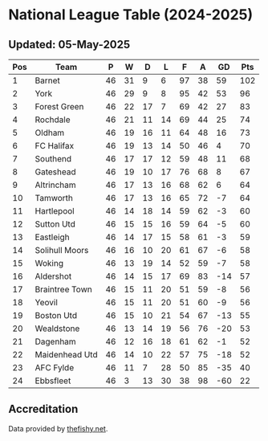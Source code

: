 # National League Table (2024-2025)
## Updated: 05-May-2025

| Pos | Team | P | W | D | L | F | A | GD | Pts |
| --- | --- | --- | --- | --- | --- | --- | --- | --- | --- |
| 1 | Barnet | 46 | 31 | 9 | 6 | 97 | 38 | 59 | 102 |
| 2 | York | 46 | 29 | 9 | 8 | 95 | 42 | 53 | 96 |
| 3 | Forest Green | 46 | 22 | 17 | 7 | 69 | 42 | 27 | 83 |
| 4 | Rochdale | 46 | 21 | 11 | 14 | 69 | 44 | 25 | 74 |
| 5 | Oldham | 46 | 19 | 16 | 11 | 64 | 48 | 16 | 73 |
| 6 | FC Halifax | 46 | 19 | 13 | 14 | 50 | 46 | 4 | 70 |
| 7 | Southend | 46 | 17 | 17 | 12 | 59 | 48 | 11 | 68 |
| 8 | Gateshead | 46 | 19 | 10 | 17 | 76 | 68 | 8 | 67 |
| 9 | Altrincham | 46 | 17 | 13 | 16 | 68 | 62 | 6 | 64 |
| 10 | Tamworth | 46 | 17 | 13 | 16 | 65 | 72 | -7 | 64 |
| 11 | Hartlepool | 46 | 14 | 18 | 14 | 59 | 62 | -3 | 60 |
| 12 | Sutton Utd | 46 | 15 | 15 | 16 | 59 | 64 | -5 | 60 |
| 13 | Eastleigh | 46 | 14 | 17 | 15 | 58 | 61 | -3 | 59 |
| 14 | Solihull Moors | 46 | 16 | 10 | 20 | 61 | 67 | -6 | 58 |
| 15 | Woking | 46 | 13 | 19 | 14 | 52 | 59 | -7 | 58 |
| 16 | Aldershot | 46 | 14 | 15 | 17 | 69 | 83 | -14 | 57 |
| 17 | Braintree Town | 46 | 15 | 11 | 20 | 51 | 59 | -8 | 56 |
| 18 | Yeovil | 46 | 15 | 11 | 20 | 51 | 60 | -9 | 56 |
| 19 | Boston Utd | 46 | 15 | 10 | 21 | 54 | 67 | -13 | 55 |
| 20 | Wealdstone | 46 | 13 | 14 | 19 | 56 | 76 | -20 | 53 |
| 21 | Dagenham | 46 | 12 | 16 | 18 | 61 | 62 | -1 | 52 |
| 22 | Maidenhead Utd | 46 | 14 | 10 | 22 | 57 | 75 | -18 | 52 |
| 23 | AFC Fylde | 46 | 11 | 7 | 28 | 50 | 85 | -35 | 40 |
| 24 | Ebbsfleet | 46 | 3 | 13 | 30 | 38 | 98 | -60 | 22 |

## Accreditation 

Data provided by [thefishy.net](https://www.thefishy.net/).